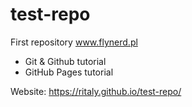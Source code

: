 # test-repo
First repository
www.flynerd.pl

* Git & Github tutorial 
* GitHub Pages tutorial

Website: https://ritaly.github.io/test-repo/
